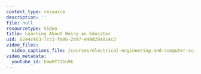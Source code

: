 ```yaml
---
content_type: resource
description: ''
file: null
resourcetype: Video
title: Learning About Being an Educator
uid: 62e4c463-7cc1-fa86-2da7-e44d29a814c2
video_files:
  video_captions_file: /courses/electrical-engineering-and-computer-science/6-811-principles-and-practice-of-assistive-technology-fall-2014/instructor-insights/video-playlist/learning-about-being-an-educator/EmwHY7Ibu9k.vtt
video_metadata:
  youtube_id: EmwHY7Ibu9k
---
```

